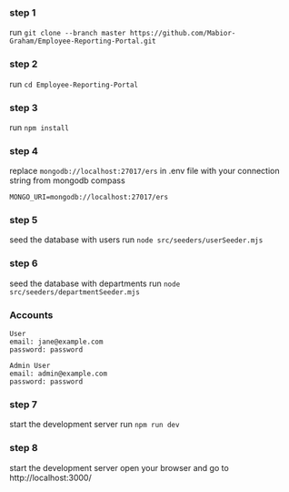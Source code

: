### step 1
run
```git clone --branch master https://github.com/Mabior-Graham/Employee-Reporting-Portal.git```

### step 2
run
```cd Employee-Reporting-Portal```

### step 3
run
```npm install```

### step 4
replace ```mongodb://localhost:27017/ers``` in .env file with your connection string from mongodb compass
```
MONGO_URI=mongodb://localhost:27017/ers

```

### step 5
seed the database with users
run
```node src/seeders/userSeeder.mjs```


### step 6
seed the database with departments
run 
```node src/seeders/departmentSeeder.mjs```

### Accounts

```
User
email: jane@example.com
password: password
```


```
Admin User
email: admin@example.com
password: password
```

### step 7
start the development server
run 
```npm run dev```

### step 8
start the development server
open your browser and go to
http://localhost:3000/